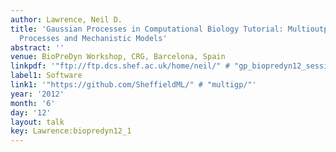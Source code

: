 ```yaml
---
author: Lawrence, Neil D.
title: 'Gaussian Processes in Computational Biology Tutorial: Multioutput Gaussian
  Processes and Mechanistic Models'
abstract: ''
venue: BioPreDyn Workshop, CRG, Barcelona, Spain
linkpdf: '"ftp://ftp.dcs.shef.ac.uk/home/neil/" # "gp_biopredyn12_session1.pdf"'
label1: Software
link1: '"https://github.com/SheffieldML/" # "multigp/"'
year: '2012'
month: '6'
day: '12'
layout: talk
key: Lawrence:biopredyn12_1
---
```

